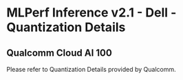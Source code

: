# MLPerf Inference v2.1 - Dell - Quantization Details

## Qualcomm Cloud AI 100

Please refer to Quantization Details provided by Qualcomm.
